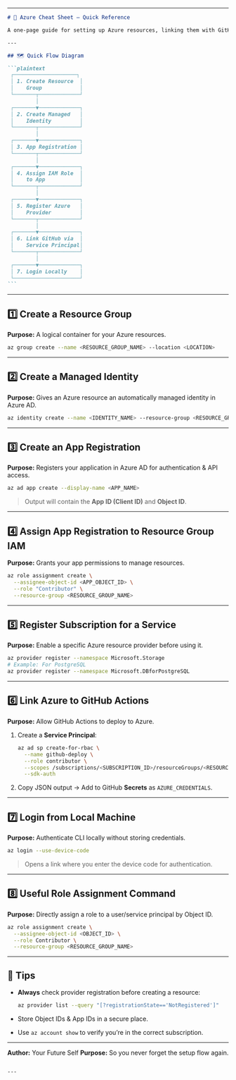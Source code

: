 <!-- Got it ✅
Here’s the **AZURE-CHEAT-SHEET.md** updated with a simple ASCII flow diagram so you can quickly visualize the process without reading every command. -->

---

````markdown
# 🚀 Azure Cheat Sheet – Quick Reference

A one-page guide for setting up Azure resources, linking them with GitHub & local dev, and remembering key commands.

---

## 🗺 Quick Flow Diagram

```plaintext
 ┌────────────────────┐
 │ 1. Create Resource  │
 │    Group            │
 └───────┬─────────────┘
         │
 ┌───────▼─────────────┐
 │ 2. Create Managed   │
 │    Identity         │
 └───────┬─────────────┘
         │
 ┌───────▼─────────────┐
 │ 3. App Registration │
 └───────┬─────────────┘
         │
 ┌───────▼─────────────┐
 │ 4. Assign IAM Role  │
 │    to App           │
 └───────┬─────────────┘
         │
 ┌───────▼─────────────┐
 │ 5. Register Azure   │
 │    Provider         │
 └───────┬─────────────┘
         │
 ┌───────▼─────────────┐
 │ 6. Link GitHub via  │
 │    Service Principal│
 └───────┬─────────────┘
         │
 ┌───────▼─────────────┐
 │ 7. Login Locally    │
 └─────────────────────┘
```
````

---

## 1️⃣ Create a Resource Group

**Purpose:** A logical container for your Azure resources.

```bash
az group create --name <RESOURCE_GROUP_NAME> --location <LOCATION>
```

---

## 2️⃣ Create a Managed Identity

**Purpose:** Gives an Azure resource an automatically managed identity in Azure AD.

```bash
az identity create --name <IDENTITY_NAME> --resource-group <RESOURCE_GROUP_NAME>
```

---

## 3️⃣ Create an App Registration

**Purpose:** Registers your application in Azure AD for authentication & API access.

```bash
az ad app create --display-name <APP_NAME>
```

> Output will contain the **App ID (Client ID)** and **Object ID**.

---

## 4️⃣ Assign App Registration to Resource Group IAM

**Purpose:** Grants your app permissions to manage resources.

```bash
az role assignment create \
  --assignee-object-id <APP_OBJECT_ID> \
  --role "Contributor" \
  --resource-group <RESOURCE_GROUP_NAME>
```

---

## 5️⃣ Register Subscription for a Service

**Purpose:** Enable a specific Azure resource provider before using it.

```bash
az provider register --namespace Microsoft.Storage
# Example: For PostgreSQL
az provider register --namespace Microsoft.DBforPostgreSQL
```

---

## 6️⃣ Link Azure to GitHub Actions

**Purpose:** Allow GitHub Actions to deploy to Azure.

1. Create a **Service Principal**:

   ```bash
   az ad sp create-for-rbac \
     --name github-deploy \
     --role contributor \
     --scopes /subscriptions/<SUBSCRIPTION_ID>/resourceGroups/<RESOURCE_GROUP_NAME> \
     --sdk-auth
   ```

2. Copy JSON output → Add to GitHub **Secrets** as `AZURE_CREDENTIALS`.

---

## 7️⃣ Login from Local Machine

**Purpose:** Authenticate CLI locally without storing credentials.

```bash
az login --use-device-code
```

> Opens a link where you enter the device code for authentication.

---

## 8️⃣ Useful Role Assignment Command

**Purpose:** Directly assign a role to a user/service principal by Object ID.

```bash
az role assignment create \
  --assignee-object-id <OBJECT_ID> \
  --role Contributor \
  --resource-group <RESOURCE_GROUP_NAME>
```

---

## 📌 Tips

- **Always** check provider registration before creating a resource:

  ```bash
  az provider list --query "[?registrationState=='NotRegistered']"
  ```

- Store Object IDs & App IDs in a secure place.
- Use `az account show` to verify you’re in the correct subscription.

---

**Author:** Your Future Self
**Purpose:** So you never forget the setup flow again.

```

---

```
